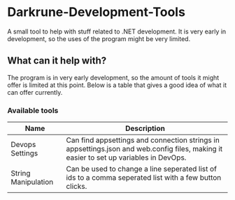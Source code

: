 # Darkrune-Development-Tools

A small tool to help with stuff related to .NET development. It is very early in development, so the uses of the program might be very limited.

## What can it help with?

The program is in very early development, so the amount of tools it might offer is limited at this point. Below is a table that gives a good idea of what it can offer currently.

### Available tools

| Name | Description |
| ------------- | ------------- |
| Devops Settings | Can find appsettings and connection strings in appsettings.json and web.config files, making it easier to set up variables in DevOps. |
| String Manipulation | Can be used to change a line seperated list of ids to a comma seperated list with a few button clicks. |
